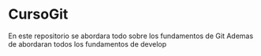 # CursoGit
En este repositorio se abordara todo sobre los fundamentos de Git
Ademas de abordaran todos los fundamentos de develop